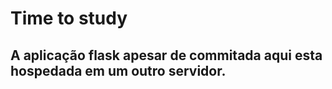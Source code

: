 # Time to study


## A aplicação flask apesar de commitada aqui esta hospedada em um outro servidor.
